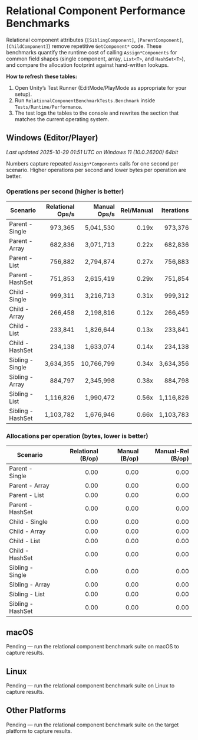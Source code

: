 # Relational Component Performance Benchmarks

Relational component attributes (`[SiblingComponent]`, `[ParentComponent]`, `[ChildComponent]`) remove repetitive `GetComponent*` code. These benchmarks quantify the runtime cost of calling `Assign*Components` for common field shapes (single component, array, `List<T>`, and `HashSet<T>`), and compare the allocation footprint against hand-written lookups.

**How to refresh these tables:**

1. Open Unity’s Test Runner (EditMode/PlayMode as appropriate for your setup).
2. Run `RelationalComponentBenchmarkTests.Benchmark` inside `Tests/Runtime/Performance`.
3. The test logs the tables to the console and rewrites the section that matches the current operating system.

## Windows (Editor/Player)

<!-- RELATIONAL_COMPONENTS_WINDOWS_START -->

_Last updated 2025-10-29 01:51 UTC on Windows 11 (10.0.26200) 64bit_

Numbers capture repeated `Assign*Components` calls for one second per scenario.
Higher operations per second and lower bytes per operation are better.

### Operations per second (higher is better)

| Scenario          | Relational Ops/s | Manual Ops/s | Rel/Manual | Iterations |
| ----------------- | ---------------: | -----------: | ---------: | ---------: |
| Parent - Single   |          973,365 |    5,041,530 |      0.19x |    973,376 |
| Parent - Array    |          682,836 |    3,071,713 |      0.22x |    682,836 |
| Parent - List     |          756,882 |    2,794,874 |      0.27x |    756,883 |
| Parent - HashSet  |          751,853 |    2,615,419 |      0.29x |    751,854 |
| Child - Single    |          999,311 |    3,216,713 |      0.31x |    999,312 |
| Child - Array     |          266,458 |    2,198,816 |      0.12x |    266,459 |
| Child - List      |          233,841 |    1,826,644 |      0.13x |    233,841 |
| Child - HashSet   |          234,138 |    1,633,074 |      0.14x |    234,138 |
| Sibling - Single  |        3,634,355 |   10,766,799 |      0.34x |  3,634,356 |
| Sibling - Array   |          884,797 |    2,345,998 |      0.38x |    884,798 |
| Sibling - List    |        1,116,826 |    1,990,472 |      0.56x |  1,116,826 |
| Sibling - HashSet |        1,103,782 |    1,676,946 |      0.66x |  1,103,783 |

### Allocations per operation (bytes, lower is better)

| Scenario          | Relational (B/op) | Manual (B/op) | Manual-Rel (B/op) |
| ----------------- | ----------------: | ------------: | ----------------: |
| Parent - Single   |              0.00 |          0.00 |              0.00 |
| Parent - Array    |              0.00 |          0.00 |              0.00 |
| Parent - List     |              0.00 |          0.00 |              0.00 |
| Parent - HashSet  |              0.00 |          0.00 |              0.00 |
| Child - Single    |              0.00 |          0.00 |              0.00 |
| Child - Array     |              0.00 |          0.00 |              0.00 |
| Child - List      |              0.00 |          0.00 |              0.00 |
| Child - HashSet   |              0.00 |          0.00 |              0.00 |
| Sibling - Single  |              0.00 |          0.00 |              0.00 |
| Sibling - Array   |              0.00 |          0.00 |              0.00 |
| Sibling - List    |              0.00 |          0.00 |              0.00 |
| Sibling - HashSet |              0.00 |          0.00 |              0.00 |

<!-- RELATIONAL_COMPONENTS_WINDOWS_END -->

## macOS

<!-- RELATIONAL_COMPONENTS_MACOS_START -->

Pending — run the relational component benchmark suite on macOS to capture results.

<!-- RELATIONAL_COMPONENTS_MACOS_END -->

## Linux

<!-- RELATIONAL_COMPONENTS_LINUX_START -->

Pending — run the relational component benchmark suite on Linux to capture results.

<!-- RELATIONAL_COMPONENTS_LINUX_END -->

## Other Platforms

<!-- RELATIONAL_COMPONENTS_OTHER_START -->

Pending — run the relational component benchmark suite on the target platform to capture results.

<!-- RELATIONAL_COMPONENTS_OTHER_END -->
